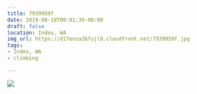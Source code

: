 ```yaml
---
title: 7939959f
date: 2019-08-18T08:01:39-08:00
draft: false
location: Index, WA
img_url: https://d17enza3bfujl8.cloudfront.net/7939959f.jpg
tags:
- Index, WA
- climbing

---
```


![](https://d17enza3bfujl8.cloudfront.net/7939959f.jpg)
